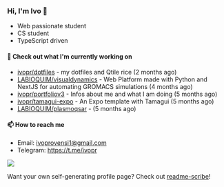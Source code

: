 ### Hi, I'm Ivo 👋

* Web passionate student
* CS student
* TypeScript driven

#### 👷 Check out what I'm currently working on

- [ivopr/dotfiles](https://github.com/ivopr/dotfiles) - my dotfiles and Qtile rice (2 months ago)
- [LABIOQUIM/visualdynamics](https://github.com/LABIOQUIM/visualdynamics) - Web Platform made with Python and NextJS for automating GROMACS simulations (4 months ago)
- [ivopr/portfoliov3](https://github.com/ivopr/portfoliov3) - Infos about me and what I am doing (5 months ago)
- [ivopr/tamagui-expo](https://github.com/ivopr/tamagui-expo) - An Expo template with Tamagui (5 months ago)
- [LABIOQUIM/plasmoqsar](https://github.com/LABIOQUIM/plasmoqsar) -  (5 months ago)

#### 📫 How to reach me

- Email: [ivoprovensi1@gmail.com](mailto://ivoprovensi1@gmail.com)
- Telegram: https://t.me/ivopr

![](https://github-readme-stats.vercel.app/api/top-langs/?username=ivopr&langs_count=10&layout=compact&theme=react&hide_border=true&bg_color=0D1117&title_color=5ce1e6&icon_color=5ce1e6)

Want your own self-generating profile page? Check out [readme-scribe](https://github.com/muesli/readme-scribe)!
